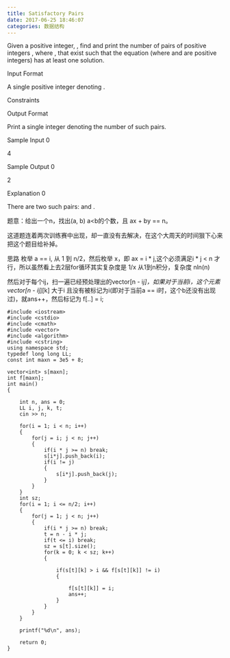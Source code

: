 ```yaml
---
title: Satisfactory Pairs
date: 2017-06-25 18:46:07
categories: 数据结构
---
```

Given a positive integer, , find and print the number of pairs of positive
integers , where , that exist such that the equation (where and are positive
integers) has at least one solution.  
  
Input <!-- more -->Format  
  
A single positive integer denoting .  
  
Constraints  
  
Output Format  
  
Print a single integer denoting the number of such pairs.  
  
Sample Input 0  
  
4  
  
Sample Output 0  
  
2  
  
Explanation 0  
  

There are two such pairs: and .

题意：给出一个n，找出(a, b) a<b的个数，且 ax + by == n。

这道题连着两次训练赛中出现，却一直没有去解决，在这个大周天的时间狠下心来把这个题目给补掉。

思路 枚举 a == i, 从 1 到 n/2，然后枚举 x，即 ax = i * j,这个必须满足i * j < n
才行，所以虽然看上去2层for循环其实复杂度是 1/x 从1到n积分，复杂度 nln(n)

然后对于每个ij，扫一遍已经预处理出的vector[n - i*j]，如果对于当前i，这个元素vector[n - i*j][k] 大于i
且没有被标记为i(即对于当前a == i时，这个b还没有出现过)，就ans++，然后标记为 f[..] = i;

    
    
    #include <iostream>
    #include <cstdio>
    #include <cmath>
    #include <vector>
    #include <algorithm>
    #include <cstring>
    using namespace std;
    typedef long long LL;
    const int maxn = 3e5 + 8;
    
    vector<int> s[maxn];
    int f[maxn];
    int main()
    {
    
        int n, ans = 0;
        LL i, j, k, t;
        cin >> n;
    
        for(i = 1; i < n; i++)
        {
            for(j = i; j < n; j++)
            {
                if(i * j >= n) break;
                s[i*j].push_back(i);
                if(i != j)
                {
                    s[i*j].push_back(j);
                }
            }
        }
        int sz;
        for(i = 1; i <= n/2; i++)
        {
            for(j = 1; j < n; j++)
            {
                if(i * j >= n) break;
                t = n - i * j;
                if(t <= i) break;
                sz = s[t].size();
                for(k = 0; k < sz; k++)
                {
    
                    if(s[t][k] > i && f[s[t][k]] != i)
                    {
    
                        f[s[t][k]] = i;
                        ans++;
                    }
                }
            }
        }
    
        printf("%d\n", ans);
    
        return 0;
    }
    

  
  

  


